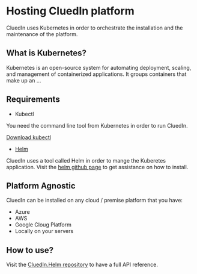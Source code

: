 # Hosting CluedIn platform

CluedIn uses Kubernetes in order to orchestrate the installation and the maintenance of the platform.

## What is Kubernetes?

Kubernetes is an open-source system for automating deployment, scaling, and management of containerized applications. It groups containers that make up an ...

## Requirements

- Kubectl

You need the command line tool from Kubernetes in order to run CluedIn.

[Download kubectl](https://kubernetes.io/docs/tasks/tools/install-kubectl/)

- [Helm](https://helm.sh/)

CluedIn uses a tool called Helm in order to mange the Kuberetes application. Visit the [helm github page](https://github.com/helm/helm) to get assistance on how to install.

## Platform Agnostic

CluedIn can be installed on any cloud / premise platform that you have:

- Azure
- AWS
- Google Cloug Platform
- Locally on your servers

## How to use?

Visit the [CluedIn.Helm repository](https://github.com/CluedIn-io/CluedIn.Helm) to have a full API reference.
